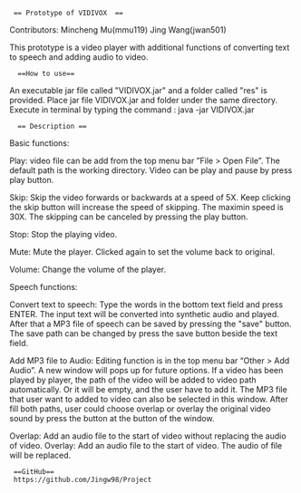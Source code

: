      == Prototype of VIDIVOX  ==
Contributors: Mincheng Mu(mmu119)  Jing Wang(jwan501)

This prototype is a video player with additional functions of converting text to speech and adding audio to video.

      ==How to use==
An executable jar file called "VIDIVOX.jar" and a folder called "res" is provided.
Place jar file VIDIVOX.jar and folder under the same directory.
Execute in terminal by typing the command : 
java -jar VIDIVOX.jar

      == Description ==
Basic functions:

Play: video file can be add from the top menu bar ”File > Open File”. The default path is the working directory. Video can be play and pause by press play button.

Skip: Skip the video forwards or backwards at a speed of 5X. Keep clicking the skip button will increase the speed of skipping. The maximin speed is 30X. The skipping can be canceled by pressing the play button.

Stop: Stop the playing video.

Mute: Mute the player. Clicked again to set the volume back to original.

Volume: Change the volume of the player.

Speech functions:

Convert text to speech: Type the words in the bottom text field and press ENTER. The input text will be converted into synthetic audio and played. After that a MP3 file of speech can be saved by pressing the "save" button. The save path can be changed by press the save button beside the text field.

Add MP3 file to Audio: Editing function is in the top menu bar “Other > Add Audio”. A new window will pops up for future options. If a video has been played by player, the path of the video will be added to video path automatically. Or it will be empty, and the user have to add it. The MP3 file that user want to added to video can also be selected in this window. After fill both paths, user could choose overlap or overlay the original video sound by press the button at the button of the window.

Overlap: Add an audio file to the start of video without replacing the audio of video.
Overlay: Add an audio file to the start of video. The audio of file will be replaced.
                               

     ==GitHub==
     https://github.com/Jingw98/Project
